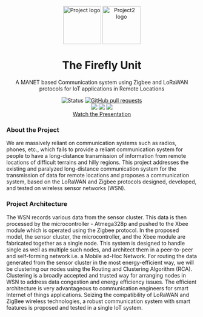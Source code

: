 <p align="center">
 <img width="100px" src="https://img.icons8.com/nolan/100/network.png" align="center" alt="Project logo" />
 <img width="100px" src="https://image.flaticon.com/icons/svg/878/878036.svg" align="center" alt="Project2 logo" />
 <h1 align="center">The Firefly Unit</h1>
 <p align="center">A MANET based Communication system using Zigbee and LoRaWAN protocols for IoT applications in Remote Locations</p>
</p>
  <p align="center">
      <img alt="Status" src="https://img.shields.io/badge/Status-Completed-blue.svg" />
       <a href="https://github.com/ShreyaB8/The-Firefly-Unit/pulls">
      <img alt="GitHub pull requests" src="https://img.shields.io/badge/Pull%20request-%203%20open-brightgreen" />
      </a>
    <br />
      <img src="https://img.shields.io/badge/Made%20with-Arduino%20IDE%20-gray.svg?colorA=00e6e6&colorB=00b3b3&style=for-the-badge"/>
      <img src="https://img.shields.io/badge/Built%20on%20-LoRaWAN%20-gray.svg?colorA=61c265&colorB=4CAF50&style=for-the-badge"/>
      <img src="https://img.shields.io/badge/Built%20on%20-ZigBee%20-gray.svg?colorA=ffff00&colorB=cccc00&style=for-the-badge"/>
      <br>
      <a href="https://youtu.be/Dq-WBzGOTVA">Watch the Presentation</a>
  </p>

### About the Project
We are massively reliant on communication systems such as radios, phones, etc., which fails to provide a reliant communication system for people to have a long-distance transmission of information from remote locations of difficult terrains and hilly regions. This project addresses the existing and paralyzed long-distance communication system for the transmission of data for remote locations and proposes a communication system, based on the LoRaWAN and Zigbee protocols designed, developed, and tested on wireless sensor networks (WSN). 

### Project Architecture
The WSN records various data from the sensor cluster. This data is then processed by the microcontroller - Atmega328p and pushed to the Xbee module which is operated using the Zigbee protocol. In the proposed model, the sensor cluster, the microcontroller, and the Xbee module are fabricated together as a single node. This system is designed to handle single as well as multiple such nodes, and architect them in a peer-to-peer and self-forming network i.e. a Mobile ad-Hoc Network. For routing the data generated from the sensor cluster in the most energy-efficient way, we will be clustering our nodes using the Routing and Clustering Algorithm (RCA). Clustering is a broadly accepted and trusted way for arranging nodes in WSN to address data congestion and energy efficiency issues. The efficient architecture is very advantageous to communication engineers for smart Internet of things applications. Seizing the compatibility of LoRaWAN and ZigBee wireless technologies, a robust communication system with smart features is proposed and tested in a single IoT system.
